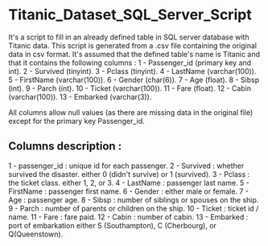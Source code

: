 # Titanic_Dataset_SQL_Server_Script
It's a script to fill in an already defined table in SQL server database with Titanic data. This script is generated from a .csv file containing the original data in csv format. It's assumed that the defined table's name is Titanic and that it contains the following columns : 
1 - Passenger_id (primary key and int). 2 - Survived (tinyint). 3 - Pclass (tinyint). 4 - LastName (varchar(100)). 
5 - FirstName (varchar(100)). 6 - Gender (char(6)). 7 - Age (float). 8 - Sibsp (int). 9 - Parch (int). 10 - Ticket (varchar(100)). 
11 - Fare (float). 12 - Cabin (varchar(100)). 13 - Embarked (varchar(3)).

All columns allow null values (as there are missing data in the original file) except for the primary key Passenger_id.

Columns description :
--------------------
1 - passenger_id : unique id for each passenger.
2 - Survived : whether survived the disaster. either 0 (didn't survive) or 1 (survived).
3 - Pclass : the ticket class. either 1, 2, or 3.
4 - LastName : passenger last name.
5 - FirstName : passenger first name.
6 - Gender : either male or female.
7 - Age : passenger age.
8 - Sibsp : number of siblings or spouses on the ship.
9 - Parch : number of parents or children on the ship.
10 - Ticket : ticket id / name.
11 - Fare : fare paid.
12 - Cabin : number of cabin.
13 - Embarked : port of embarkation either S (Southampton), C (Cherbourg), or Q(Queenstown).
